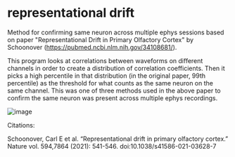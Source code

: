 # representational drift

Method for confirming same neuron across multiple ephys sessions based on paper "Representational Drift in Primary Olfactory Cortex" by Schoonover (https://pubmed.ncbi.nlm.nih.gov/34108681/).

This program looks at correlations between waveforms on different channels in order to create a distribution of correlation coefficients. Then it picks a high percentile in that distribution (in the original paper, 99th percentile) as the threshold for what counts as the same neuron on the same channel. This was one of three methods used in the above paper to confirm the same neuron was present across multiple ephys recordings.

![image](https://user-images.githubusercontent.com/92355713/142922922-42c3dddd-43fa-464a-9d86-c90d13fa6723.png)

Citations:

Schoonover, Carl E et al. “Representational drift in primary olfactory cortex.” Nature vol. 594,7864 (2021): 541-546. doi:10.1038/s41586-021-03628-7
